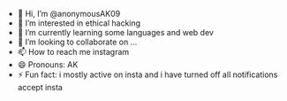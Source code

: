 - 👋 Hi, I’m @anonymousAK09
- 👀 I’m interested in ethical hacking
- 🌱 I’m currently learning some languages and web dev
- 💞️ I’m looking to collaborate on ...
- 📫 How to reach me instagram
- 😄 Pronouns: AK
- ⚡ Fun fact: i mostly active on insta and i have turned off all notifications accept insta

<!---
anonymousAK09/anonymousAK09 is a ✨ special ✨ repository because its `README.md` (this file) appears on your GitHub profile.
You can click the Preview link to take a look at your changes.
--->
